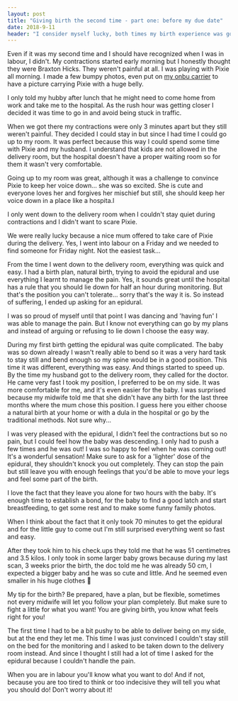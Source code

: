 ```yaml
---
layout: post
title: "Giving birth the second time - part one: before my due date"
date: 2018-9-11
header: "I consider myself lucky, both times my birth experience was good with just a few minor issues."
---
```

Even if it was my second time and I should have recognized when I was in labour, I didn't.
My contractions started early morning but I honestly thought they were Braxton Hicks. They weren't painful at all. I was playing with Pixie all morning. I made a few bumpy photos, even put on [my onbu carrier](/blog/2018/03/13/mummy-sherpa-got-a-new-carrier) to have a picture carrying Pixie with a huge belly.

I only told my hubby after lunch that he might need to come home from work and take me to the hospital. As the rush hour was getting closer I decided it was time to go in and avoid being stuck in traffic.

When we got there my contractions were only 3 minutes apart but they still weren't painful. They decided I could stay in but since I had time I could go up to my room. It was perfect because this way I could spend some time with Pixie and my husband. I understand that kids are not allowed in the delivery room, but the hospital doesn't have a proper waiting room so for them it wasn't very comfortable. 

Going up to my room was great, although it was a challenge to convince Pixie to keep her voice down... she was so excited. She is cute and everyone loves her and forgives her mischief but still, she should keep her voice down in a place like a hospita.l

I only went down to the delivery room when I couldn't stay quiet during contractions and I didn't want to scare Pixie.

We were really lucky because a nice mum offered to take care of Pixie during the delivery. Yes, I went into labour on a Friday and we needed to find someone for Friday night. Not the easiest task...

From the time I went down to the delivery room, everything was quick and easy. I had a birth plan, natural birth, trying to avoid the epidural and use everything I learnt to manage the pain. Yes, it sounds great until the hospital has a rule that you should lie down for half an hour during monitoring. But that's the position you can't tolerate... sorry that's the way it is. So instead of suffering, I ended up asking for an epidural. 

I was so proud of myself until that point I was dancing and 'having fun' I was able to manage the pain. But I know not everything can go by my plans and instead of arguing or refusing to lie down I choose the easy way.

During my first birth getting the epidural was quite complicated. The baby was so down already I wasn't really able to bend so it was a very hard task to stay still and bend enough so my spine would be in a good position. This time it was different, everything was easy. And things started to speed up. By the time my husband got to the delivery room, they called for the doctor. He came very fast I took my position, I preferred to be on my side. It was more comfortable for me, and it's even easier for the baby. I was surprised because my midwife told me that she didn't have any birth for the last three months where the mum chose this position. I guess here you either choose a natural birth at your home or with a dula in the hospital or go by the traditional methods. Not sure why...

I was very pleased with the epidural, I didn't feel the contractions but so no pain, but I could feel how the baby was descending. I only had to push a few times and he was out! I was so happy to feel when he was coming out! It's a wonderful sensation!
Make sure to ask for a 'lighter' dose of the epidural, they shouldn't knock you out completely. They can stop the pain but still leave you with enough feelings that you'd be able to move your legs and feel some part of the birth.

I love the fact that they leave you alone for two hours with the baby. It's enough time to establish a bond, for the baby to find a good latch and start breastfeeding, to get some rest and to make some funny family photos.

When I think about the fact that it only took 70 minutes to get the epidural and for the little guy to come out I'm still surprised everything went so fast and easy.

After they took him to his check.ups they told me that he was 51 centimetres and 3.5 kilos. I only took in some larger baby grows because during my last scan, 3 weeks prior the birth,  the doc told me he was already 50 cm, I expected a bigger baby and he was so cute and little. And he seemed even smaller in his huge clothes 🙂

My tip for the birth? Be prepared, have a plan, but be flexible, sometimes not every midwife will let you follow your plan completely. But make sure to fight a little for what you want! You are giving birth, you know what feels right for you!

The first time I had to be a bit pushy to be able to deliver being on my side, but at the end they let me. This time I was just convinced I couldn't stay still on the bed for the monitoring and I asked to be taken down to the delivery room instead. And since I thought I still had a lot of time I asked for the epidural because I couldn't handle the pain.

When you are in labour you'll know what you want to do! And if not, because you are too tired to think or too indecisive they will tell you what you should do! Don't worry about it!